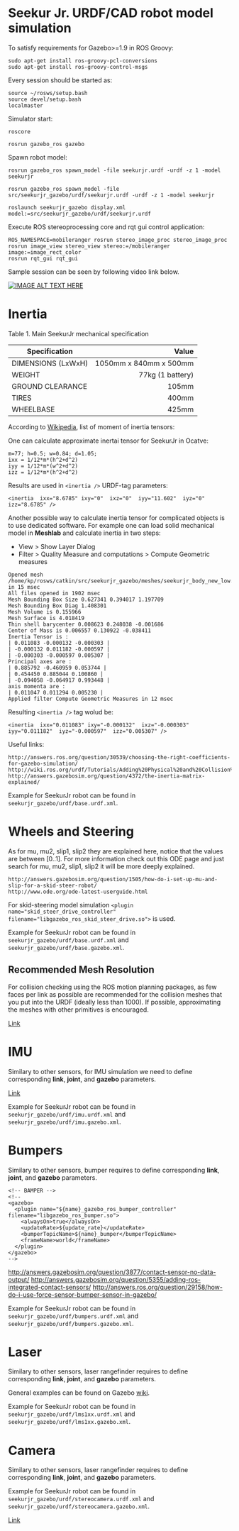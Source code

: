 # Seekur Jr. URDF/CAD robot model simulation

To satisfy requirements for Gazebo>=1.9 in ROS Groovy:

~~~{.bash}
sudo apt-get install ros-groovy-pcl-conversions
sudo apt-get install ros-groovy-control-msgs
~~~

Every session should be started as:

~~~{.bash}
source ~/rosws/setup.bash
source devel/setup.bash
localmaster

~~~

Simulator start:

~~~{.bash}
roscore

rosrun gazebo_ros gazebo
~~~

Spawn robot model:

~~~{.bash}
rosrun gazebo_ros spawn_model -file seekurjr.urdf -urdf -z 1 -model seekurjr

rosrun gazebo_ros spawn_model -file src/seekurjr_gazebo/urdf/seekurjr.urdf -urdf -z 1 -model seekurjr

roslaunch seekurjr_gazebo display.xml model:=src/seekurjr_gazebo/urdf/seekurjr.urdf
~~~

Execute ROS stereoprocessing core and rqt gui control application:

~~~
ROS_NAMESPACE=mobileranger rosrun stereo_image_proc stereo_image_proc
rosrun image_view stereo_view stereo:=/mobileranger image:=image_rect_color
rosrun rqt_gui rqt_gui 
~~~

Sample session can be seen by following video link below.

[![IMAGE ALT TEXT HERE](https://img.youtube.com/vi/Nogzb74IlV0/0.jpg)](https://www.youtube.com/watch?v=Nogzb74IlV0)


# Inertia

Table 1. Main SeekurJr mechanical specification

Specification | Value
--- | ---:
DIMENSIONS (LxWxH) | 1050mm x 840mm x 500mm
WEIGHT      | 77kg (1 battery)
GROUND CLEARANCE | 105mm
TIRES | 400mm
WHEELBASE | 425mm


According to 
[Wikipedia](http://en.wikipedia.org/wiki/List_of_moment_of_inertia_tensors),
list of moment of inertia tensors:

One can calculate approximate inertai tensor for SeekurJr in Ocatve:

~~~{.octave}
m=77; h=0.5; w=0.84; d=1.05; 
ixx = 1/12*m*(h^2+d^2)
iyy = 1/12*m*(w^2+d^2) 
izz = 1/12*m*(h^2+d^2) 
~~~

Results are used in `<inertia />` URDF-tag parameters:

~~~
<inertia  ixx="8.6785" ixy="0"  ixz="0"  iyy="11.602"  iyz="0"  izz="8.6785" />
~~~

Another possible way to calculate inertia tensor for complicated objects is to use
dedicated software. For example one can load solid mechanical model in **Meshlab**
and calculate inertia in two steps:

- View > Show Layer Dialog
- Filter > Quality Measure and computations > Compute Geometric measures

~~~
Opened mesh /home/kp/rosws/catkin/src/seekurjr_gazebo/meshes/seekurjr_body_new_low.stl in 15 msec
All files opened in 1902 msec
Mesh Bounding Box Size 0.627341 0.394017 1.197709
Mesh Bounding Box Diag 1.408301 
Mesh Volume is 0.155966
Mesh Surface is 4.018419
Thin shell barycenter 0.008623 0.248038 -0.001686
Center of Mass is 0.006557 0.130922 -0.038411
Inertia Tensor is :
| 0.011083 -0.000132 -0.000303 |
| -0.000132 0.011182 -0.000597 |
| -0.000303 -0.000597 0.005307 |
Principal axes are :
| 0.885792 -0.460959 0.053744 |
| 0.454450 0.885044 0.100860 |
| -0.094058 -0.064917 0.993448 |
axis momenta are :
| 0.011047 0.011294 0.005230 |
Applied filter Compute Geometric Measures in 12 msec
~~~

Resulting `<inertia />` tag wolud be:

~~~
<inertia  ixx="0.011083" ixy="-0.000132"  ixz="-0.000303"  iyy="0.011182"  iyz="-0.000597"  izz="0.005307" />
~~~

Useful links:

~~~
http://answers.ros.org/question/30539/choosing-the-right-coefficients-for-gazebo-simulation/
http://wiki.ros.org/urdf/Tutorials/Adding%20Physical%20and%20Collision%20Properties%20to%20a%20URDF%20Model
http://answers.gazebosim.org/question/4372/the-inertia-matrix-explained/
~~~

Example for SeekurJr robot can be found in `seekurjr_gazebo/urdf/base.urdf.xml`.

# Wheels and Steering

As for mu, mu2, slip1, slip2 they are explained here, notice that the values are between [0..1]. For more information check out this ODE page and just search for mu, mu2, slip1, slip2 it will be more deeply explained.

~~~
http://answers.gazebosim.org/question/1505/how-do-i-set-up-mu-and-slip-for-a-skid-steer-robot/
http://www.ode.org/ode-latest-userguide.html
~~~

For skid-steering model simulation `<plugin name="skid_steer_drive_controller" filename="libgazebo_ros_skid_steer_drive.so">` is used.

Example for SeekurJr robot can be found in `seekurjr_gazebo/urdf/base.urdf.xml`
and `seekurjr_gazebo/urdf/base.gazebo.xml`.



## Recommended Mesh Resolution

For collision checking using the ROS motion planning packages, as few faces per link as possible are recommended for the collision meshes that you put into the URDF (ideally less than 1000). If possible, approximating the meshes with other primitives is encouraged. 
    
[Link](http://wiki.ros.org/urdf/XML/link)

# IMU

Similary to other sensors, for IMU simulation we need to define corresponding 
**link**, **joint**, and **gazebo** parameters.

[Link](http://answers.ros.org/question/12430/modelling-sensorsimu-in-gazebo/)


Example for SeekurJr robot can be found in `seekurjr_gazebo/urdf/imu.urdf.xml`
and `seekurjr_gazebo/urdf/imu.gazebo.xml`.

# Bumpers

Similary to other sensors, bumper requires to define corresponding 
**link**, **joint**, and **gazebo** parameters.

~~~
<!-- BAMPER -->
<!--
<gazebo>
  <plugin name="${name}_gazebo_ros_bumper_controller" filename="libgazebo_ros_bumper.so">
    <alwaysOn>true</alwaysOn>
    <updateRate>${update_rate}</updateRate>
    <bumperTopicName>${name}_bumper</bumperTopicName>
    <frameName>world</frameName>
  </plugin>
</gazebo>
-->
~~~

http://answers.gazebosim.org/question/3877/contact-sensor-no-data-output/
http://answers.gazebosim.org/question/5355/adding-ros-integrated-contact-sensors/
http://answers.ros.org/question/29158/how-do-i-use-force-sensor-bumper-sensor-in-gazebo/

Example for SeekurJr robot can be found in `seekurjr_gazebo/urdf/bumpers.urdf.xml`
and `seekurjr_gazebo/urdf/bumpers.gazebo.xml`.

# Laser

Similary to other sensors, laser rangefinder requires to define corresponding 
**link**, **joint**, and **gazebo** parameters.

General examples can be found on Gazebo 
[wiki](http://gazebosim.org/wiki/Tutorials/1.9/ROS_Motor_and_Sensor_Plugins).

Example for SeekurJr robot can be found in `seekurjr_gazebo/urdf/lms1xx.urdf.xml`
and `seekurjr_gazebo/urdf/lms1xx.gazebo.xml`.


# Camera

Similary to other sensors, laser rangefinder requires to define corresponding 
**link**, **joint**, and **gazebo** parameters.

Example for SeekurJr robot can be found in `seekurjr_gazebo/urdf/stereocamera.urdf.xml`
and `seekurjr_gazebo/urdf/stereocamera.gazebo.xml`.

[Link](http://answers.ros.org/question/61712/how-to-use-libgazebo_ros_cameraso-in-gazebo-urdf/)

  


